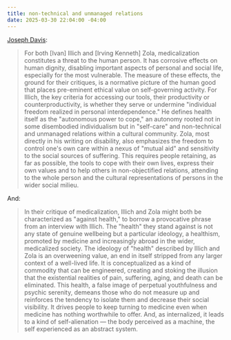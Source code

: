 ```yaml
---
title: non-technical and unmanaged relations
date: 2025-03-30 22:04:00 -04:00
---
```


[Joseph Davis](https://link.springer.com/book/10.1057/9781137355621):

>For both [Ivan] Illich and [Irving Kenneth] Zola, medicalization constitutes a threat to the human person. It has corrosive effects on human dignity, disabling important aspects of personal and social life, especially for the most vulnerable. The measure of these effects, the ground for their critiques, is a normative picture of the human good that places pre-eminent ethical value on self-governing activity. For Illich, the key criteria for accessing our tools, their productivity or counterproductivity, is whether they serve or undermine "individual freedom realized in personal interdependence." He defines health itself as the "autonomous power to cope," an autonomy rooted not in some disembodied individualism but in "self-care" and non-technical and unmanaged relations within a cultural community. Zola, most directly in his writing on disability, also emphasizes the freedom to control one's own care within a nexus of "mutual aid" and sensitivity to the social sources of suffering. This requires people retaining, as far as possible, the tools to cope with their own lives, express their own values and to help others in non-objectified relations, attending to the whole person and the cultural representations of persons in the wider social milieu.

And:

>In their critique of medicalization, Illich and Zola might both be characterized as "against health," to borrow a provocative phrase from an interview with Illich. The "health" they stand against is not any state of genuine wellbeing but a particular ideology, a healthism, promoted by medicine and increasingly abroad in the wider, medicalized society. The ideology of "health" described by Illich and Zola is an overweening value, an end in itself stripped from any larger context of a well-lived life. It is conceptualized as a kind of commodity that can be engineered, creating and stoking the illusion that the existential realities of pain, suffering, aging, and death can be eliminated. This health, a false image of perpetual youthfulness and psychic serenity, demeans those who do not measure up and reinforces the tendency to isolate them and decrease their social visibility. It drives people to keep turning to medicine even when medicine has nothing worthwhile to offer. And, as internalized, it leads to a kind of self-alienation — the body perceived as a machine, the self experienced as an abstract system.
